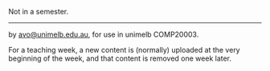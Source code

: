 
Not in a semester.

-------------------------------------------------------------
by avo@unimelb.edu.au, for use in unimelb COMP20003.

For a teaching week, a new content is (normally) uploaded at the very beginning of the week, and that content is removed one week later.
